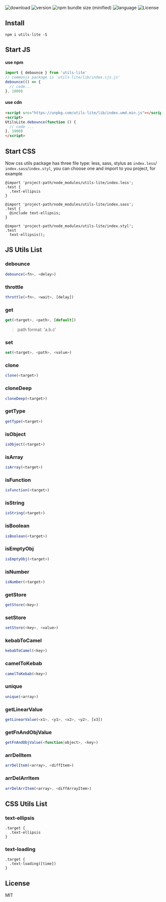 ![download](https://img.shields.io/npm/dm/utils-lite.svg)
![version](https://img.shields.io/npm/v/utils-lite.svg)
![npm bundle size (minified)](https://img.shields.io/bundlephobia/min/utils-lite.svg)
![language](https://img.shields.io/badge/language-javascript-yellow.svg)
![License](https://img.shields.io/badge/license-MIT-000000.svg)

## Install

`npm i utils-lite -S`

## Start JS

#### use npm

```js
import { debounce } from 'utils-lite'
// commonjs package is 'utils-lite/lib/index.cjs.js'
debounce(() => {
  // code...
}, 1000)
```

#### use cdn 

```html
<script src="https://unpkg.com/utils-lite/lib/index.umd.min.js"></script>
<script>
UtilsLite.debounce(function () {
  // code ...
}, 1000)
</script>
```

## Start CSS

Now css utils package has three file type: less, sass, stylus as `index.less`/
`index.sass`/`index.styl`, you can choose one and import to you project, for example

```less
@import 'project-path/node_modules/utils-lite/index.less';
.test {
  .text-ellipsis
}
```

```less
@import 'project-path/node_modules/utils-lite/index.sass';
.test {
  @include text-ellipsis;
}
```

```less
@import 'project-path/node_modules/utils-lite/index.styl';
.test
  text-ellipsis();
```

## JS Utils List

### debounce
```js
debounce(<fn>, <delay>)
```

### throttle
```js
throttle(<fn>, <wait>, [delay])
```

### get
```js
get(<target>, <path>, [default])
```
> path format: 'a.b.c'

### set
```js
set(<target>, <path>, <value>)
```

### clone
```js
clone(<target>)
```

### cloneDeep
```js
cloneDeep(<target>)
```

### getType
```js
getType(<target>)
```

### isObject
```js
isObject(<target>)
```

### isArray
```js
isArray(<target>)
```

### isFunction
```js
isFunction(<target>)
```

### isString
```js
isString(<target>)
```

### isBoolean
```js
isBoolean(<target>)
```

### isEmptyObj
```js
isEmptyObj(<target>)
```

### isNumber
```js
isNumber(<target>)
```

### getStore
```js
getStore(<key>)
```

### setStore
```js
setStore(<key>, <value>)
```

### kebabToCamel
```js
kebabToCamel(<key>)
```

### camelToKebab
```js
camelToKebab(<key>)
```

### unique
```js
unique(<array>)
```

### getLinearValue
```js
getLinearValue(<x1>, <y1>, <x2>, <y2>, [x3])
```
### getFnAndObjValue
```js
getFnAndObjValue(<function|object>, <key>)
```

### arrDelItem
```js
arrDelItem(<array>, <diffItem>)
```

### arrDelArrItem
```js
arrDelArrItem(<array>, <diffArrayItem>)
```


## CSS Utils List

### text-ellipsis

```less
.target {
  .text-ellipsis
}
```

### text-loading

```less
.target {
  .text-loading([time])
}
```

## License

MIT
